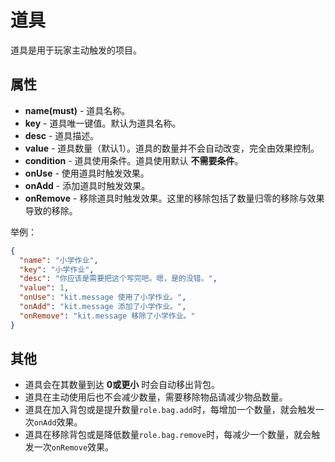 # 道具

道具是用于玩家主动触发的项目。

## 属性

- __name(must)__ - 道具名称。
- __key__ - 道具唯一键值。默认为道具名称。
- __desc__ - 道具描述。
- __value__ - 道具数量（默认1）。道具的数量并不会自动改变，完全由效果控制。
- __condition__ - 道具使用条件。道具使用默认 __不需要条件__。
- __onUse__ - 使用道具时触发效果。
- __onAdd__ - 添加道具时触发效果。
- __onRemove__ - 移除道具时触发效果。这里的移除包括了数量归零的移除与效果导致的移除。

举例：

```json
{
  "name": "小学作业",
  "key": "小学作业",
  "desc": "你应该是需要把这个写完吧。嗯，是的没错。",
  "value": 1,
  "onUse": "kit.message 使用了小学作业。",
  "onAdd": "kit.message 添加了小学作业。",
  "onRemove": "kit.message 移除了小学作业。"
}
```

## 其他

- 道具会在其数量到达 __0或更小__ 时会自动移出背包。
- 道具在主动使用后也不会减少数量，需要移除物品请减少物品数量。
- 道具在加入背包或是提升数量`role.bag.add`时，每增加一个数量，就会触发一次`onAdd`效果。
- 道具在移除背包或是降低数量`role.bag.remove`时，每减少一个数量，就会触发一次`onRemove`效果。
